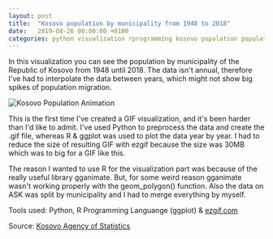 ```yaml
---
layout: post
title:  "Kosovo population by municipality from 1948 to 2018"
date:   2019-08-26 00:00:00 +0100
categories: python visualization rprogramming kosovo population populationgrowth animation
---
```

In this visualization you can see the population by municipality of the Republic of Kosovo from 1948 until 2018. The data isn't annual, therefore I've had to interpolate the data between years, which might not show big spikes of population migration.

![Kosovo Population Animation](https://raw.githubusercontent.com/gentrexha/gentrexha.github.io/master/assets/images/posts/kosovo-population-compressed.gif)

This is the first time I've created a GIF visualization, and it's been harder than I'd like to admit. I've used Python to preprocess the data and create the .gif file, whereas R & ggplot was used to plot the data year by year. I had to reduce the size of resulting GIF with ezgif because the size was 30MB which was to big for a GIF like this.

The reason I wanted to use R for the visualization part was because of the really useful library gganimate. But, for some weird reason gganimate wasn't working properly with the geom_polygon() function. Also the data on ASK was split by municipality and I had to merge everything by myself.

Tools used: Python, R Programming Languange (ggplot) & [ezgif.com](https://ezgif.com/optimize)

Source: [Kosovo Agency of Statistics](http://ask.rks-gov.net/en/kosovo-agency-of-statistics) 